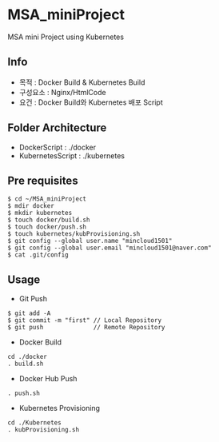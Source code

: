 # MSA_miniProject
MSA mini Project using Kubernetes

## Info
- 목적 : Docker Build & Kubernetes Build
- 구성요소 : Nginx/HtmlCode
- 요건 : Docker Build와 Kubernetes 배포 Script

## Folder Architecture
* DockerScript : ./docker
* KubernetesScript : ./kubernetes

## Pre requisites
```
$ cd ~/MSA_miniProject
$ mdir docker
$ mkdir kubernetes
$ touch docker/build.sh
$ touch docker/push.sh
$ touch kubernetes/kubProvisioning.sh
$ git config --global user.name "mincloud1501"
$ git config --global user.email "mincloud1501@naver.com"
$ cat .git/config
```

## Usage
* Git Push
```
$ git add -A
$ git commit -m "first" // Local Repository
$ git push 				// Remote Repository
```

* Docker Build
```
cd ./docker
. build.sh
```

* Docker Hub Push
```
. push.sh
```

* Kubernetes Provisioning
```
cd ./Kubernetes
. kubProvisioning.sh
```